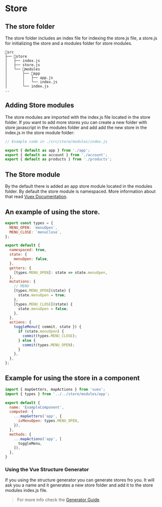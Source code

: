 # Store

## The store folder

The store folder includes an index file for indexing the store.js file, a store.js for initializing the store and a modules folder for store modules. 

``` text
📂src
├── 📂store
│   ├── index.js
│   ├── store.js
│   └── 📂modules
│       ├── 📂app
│       │   ├── app.js
│       │   └── index.js
│       └── index.js
..
```

## Adding Store modules

The store modules are imported with the index.js file located in the store folder. If you want to add more stores you can create a new folder with store javascript in the modules folder and add add the new store in the index.js in the store module folder:

```javascript
// Example code in ./src/store/modules/index.js

export { default as app } from './app';
export { default as account } from './account';
export { default as products } from './products';

```

## The Store module

By the default there is added an app store module located in the modules folder. By default the store module is namespaced. More information about that read [Vuex Documentation](https://vuex.vuejs.org/guide/modules.html#namespacing).

## An example of using the store.

```javascript
export const types = {
  MENU_OPEN: `menuOpen`,
  MENU_CLOSE: `menuClose`,
};

export default {
  namespaced: true,
  state: {
    menuOpen: false,
  },
  getters: {
    [types.MENU_OPEN]: state => state.menuOpen,
  },
  mutations: {
    // MENU
    [types.MENU_OPEN](state) {
      state.menuOpen = true;
    },
    [types.MENU_CLOSE](state) {
      state.menuOpen = false;
    },
  },
  actions: {
    toggleMenu({ commit, state }) {
      if (state.menuOpen) {
        commit(types.MENU_CLOSE);
      } else {
        commit(types.MENU_OPEN);
      }
    },
  },
};

```

## Example for using the store in a component

```javascript
import { mapGetters, mapActions } from 'vuex';
import { types } from '../../store/modules/app';

export default {
  name: 'ExampleComponent',
  computed: {
    ...mapGetters('app', {
      isMenuOpen: types.MENU_OPEN,
    }),
  },
  methods: {
    ...mapActions('app', [
      toggleMenu,
    ]),
  },
}

```

### Using the Vue Structure Generator

If you using the structure generator you can generate stores fro  you. It will ask you a name and it generates a new store folder and add it to the store modules index.js file.

> For more info check the [Generator Guide](./the-generator.md).
